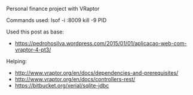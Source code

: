 Personal finance project with VRaptor

Commands used:
lsof -i :8009
kill -9 PID

Used this post as base:
- https://pedrohosilva.wordpress.com/2015/01/01/aplicacao-web-com-vraptor-4-pt3/

Helping:
- http://www.vraptor.org/en/docs/dependencies-and-prerequisites/
- http://www.vraptor.org/en/docs/controllers-rest/
- https://bitbucket.org/xerial/sqlite-jdbc